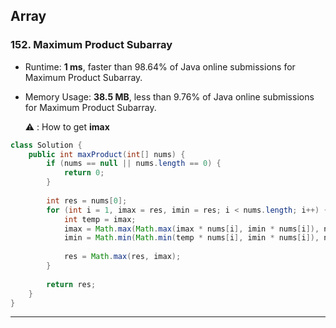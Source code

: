 ## Array 



### 152. Maximum Product Subarray

- Runtime: **1 ms**, faster than 98.64% of Java online submissions for Maximum Product Subarray.

- Memory Usage: **38.5 MB**, less than 9.76% of Java online submissions for Maximum Product Subarray.

  ⚠️ : How to get **imax**

```java
class Solution {
    public int maxProduct(int[] nums) {
        if (nums == null || nums.length == 0) {
            return 0;
        }
        
        int res = nums[0];
        for (int i = 1, imax = res, imin = res; i < nums.length; i++) {
            int temp = imax;
            imax = Math.max(Math.max(imax * nums[i], imin * nums[i]), nums[i]);
            imin = Math.min(Math.min(temp * nums[i], imin * nums[i]), nums[i]);
            
            res = Math.max(res, imax);
        }
        
        return res;
    }
}
```



---

   

​    